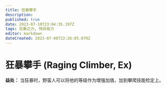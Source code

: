 ```yaml
---
title: 狂暴攀手
description: 
published: true
date: 2023-07-10T23:04:35.197Z
tags: 狂暴之力, 特异能力
editor: markdown
dateCreated: 2023-07-08T22:26:05.079Z
---
```


# 狂暴攀手 (Raging Climber, Ex)
**益处：** 当狂暴时，野蛮人可以将他的等级作为增强加值，加到攀爬技能检定上。